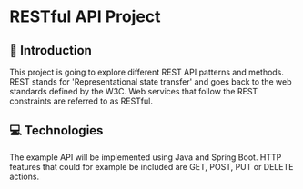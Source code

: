 # RESTful API Project
## 📓 Introduction
This project is going to explore different REST API patterns and methods. REST stands for 'Representational state transfer' and goes back to the web standards defined by the W3C. Web services that follow the REST constraints are referred to as RESTful.

## 💻 Technologies
The example API will be implemented using Java and Spring Boot. HTTP features that could for example be included are GET, POST, PUT or DELETE actions.
